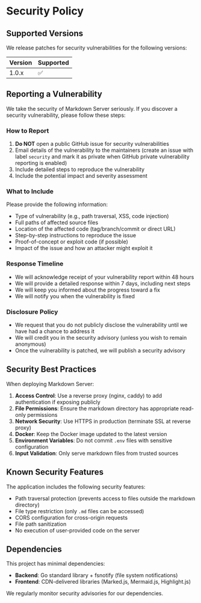 # Security Policy

## Supported Versions

We release patches for security vulnerabilities for the following versions:

| Version | Supported          |
| ------- | ------------------ |
| 1.0.x   | :white_check_mark: |

## Reporting a Vulnerability

We take the security of Markdown Server seriously. If you discover a security vulnerability, please follow these steps:

### How to Report

1. **Do NOT** open a public GitHub issue for security vulnerabilities
2. Email details of the vulnerability to the maintainers (create an issue with label `security` and mark it as private when GitHub private vulnerability reporting is enabled)
3. Include detailed steps to reproduce the vulnerability
4. Include the potential impact and severity assessment

### What to Include

Please provide the following information:

- Type of vulnerability (e.g., path traversal, XSS, code injection)
- Full paths of affected source files
- Location of the affected code (tag/branch/commit or direct URL)
- Step-by-step instructions to reproduce the issue
- Proof-of-concept or exploit code (if possible)
- Impact of the issue and how an attacker might exploit it

### Response Timeline

- We will acknowledge receipt of your vulnerability report within 48 hours
- We will provide a detailed response within 7 days, including next steps
- We will keep you informed about the progress toward a fix
- We will notify you when the vulnerability is fixed

### Disclosure Policy

- We request that you do not publicly disclose the vulnerability until we have had a chance to address it
- We will credit you in the security advisory (unless you wish to remain anonymous)
- Once the vulnerability is patched, we will publish a security advisory

## Security Best Practices

When deploying Markdown Server:

1. **Access Control**: Use a reverse proxy (nginx, caddy) to add authentication if exposing publicly
2. **File Permissions**: Ensure the markdown directory has appropriate read-only permissions
3. **Network Security**: Use HTTPS in production (terminate SSL at reverse proxy)
4. **Docker**: Keep the Docker image updated to the latest version
5. **Environment Variables**: Do not commit `.env` files with sensitive configuration
6. **Input Validation**: Only serve markdown files from trusted sources

## Known Security Features

The application includes the following security features:

- Path traversal protection (prevents access to files outside the markdown directory)
- File type restriction (only `.md` files can be accessed)
- CORS configuration for cross-origin requests
- File path sanitization
- No execution of user-provided code on the server

## Dependencies

This project has minimal dependencies:

- **Backend**: Go standard library + fsnotify (file system notifications)
- **Frontend**: CDN-delivered libraries (Marked.js, Mermaid.js, Highlight.js)

We regularly monitor security advisories for our dependencies.
